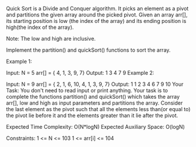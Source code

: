 Quick Sort is a Divide and Conquer algorithm. It picks an element as a pivot and partitions the given array around the picked pivot.
Given an array arr[], its starting position is low (the index of the array) and its ending position is high(the index of the array).

Note: The low and high are inclusive.

Implement the partition() and quickSort() functions to sort the array.

Example 1:

Input: 
N = 5 
arr[] = { 4, 1, 3, 9, 7}
Output:
1 3 4 7 9
Example 2:

Input: 
N = 9
arr[] = { 2, 1, 6, 10, 4, 1, 3, 9, 7}
Output:
1 1 2 3 4 6 7 9 10
Your Task: 
You don't need to read input or print anything. Your task is to complete the functions partition()  and quickSort() which takes the array arr[], low and high as input parameters and partitions the array. Consider the last element as the pivot such that all the elements less than(or equal to) the pivot lie before it and the elements greater than it lie after the pivot.

Expected Time Complexity: O(N*logN)
Expected Auxiliary Space: O(logN)

Constraints:
1 <= N <= 103
1 <= arr[i] <= 104

